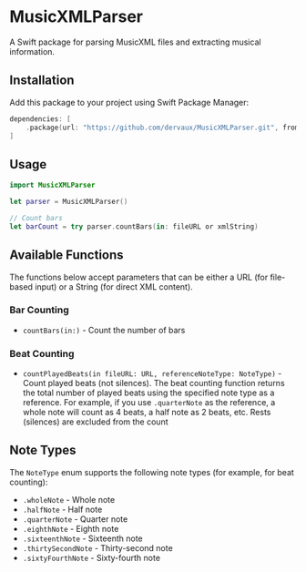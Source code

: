 # MusicXMLParser

A Swift package for parsing MusicXML files and extracting musical information.

## Installation

Add this package to your project using Swift Package Manager:

```swift
dependencies: [
    .package(url: "https://github.com/dervaux/MusicXMLParser.git", from: "1.0.0")
]
```

## Usage

```swift
import MusicXMLParser

let parser = MusicXMLParser()

// Count bars
let barCount = try parser.countBars(in: fileURL or xmlString)
```

## Available Functions

The functions below accept parameters that can be either a URL (for file-based input) or a String (for direct XML content).

### Bar Counting
- `countBars(in:)` - Count the number of bars

### Beat Counting
- `countPlayedBeats(in fileURL: URL, referenceNoteType: NoteType)` - Count played beats (not silences). The beat counting function returns the total number of played beats using the specified note type as a reference. For example, if you use `.quarterNote` as the reference, a whole note will count as 4 beats, a half note as 2 beats, etc. Rests (silences) are excluded from the count

## Note Types

The `NoteType` enum supports the following note types (for example, for beat counting):

- `.wholeNote` - Whole note
- `.halfNote` - Half note
- `.quarterNote` - Quarter note
- `.eighthNote` - Eighth note
- `.sixteenthNote` - Sixteenth note
- `.thirtySecondNote` - Thirty-second note
- `.sixtyFourthNote` - Sixty-fourth note

